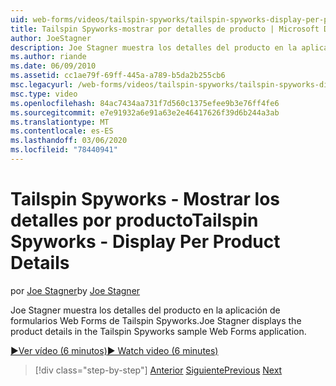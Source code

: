 ```yaml
---
uid: web-forms/videos/tailspin-spyworks/tailspin-spyworks-display-per-product-details
title: Tailspin Spyworks-mostrar por detalles de producto | Microsoft Docs
author: JoeStagner
description: Joe Stagner muestra los detalles del producto en la aplicación de formularios Web Forms de Tailspin Spyworks.
ms.author: riande
ms.date: 06/09/2010
ms.assetid: cc1ae79f-69ff-445a-a789-b5da2b255cb6
msc.legacyurl: /web-forms/videos/tailspin-spyworks/tailspin-spyworks-display-per-product-details
msc.type: video
ms.openlocfilehash: 84ac7434aa731f7d560c1375efee9b3e76ff4fe6
ms.sourcegitcommit: e7e91932a6e91a63e2e46417626f39d6b244a3ab
ms.translationtype: MT
ms.contentlocale: es-ES
ms.lasthandoff: 03/06/2020
ms.locfileid: "78440941"
---
```

# <a name="tailspin-spyworks---display-per-product-details"></a><span data-ttu-id="26ca8-103">Tailspin Spyworks - Mostrar los detalles por producto</span><span class="sxs-lookup"><span data-stu-id="26ca8-103">Tailspin Spyworks - Display Per Product Details</span></span>

<span data-ttu-id="26ca8-104">por [Joe Stagner](https://github.com/JoeStagner)</span><span class="sxs-lookup"><span data-stu-id="26ca8-104">by [Joe Stagner](https://github.com/JoeStagner)</span></span>

<span data-ttu-id="26ca8-105">Joe Stagner muestra los detalles del producto en la aplicación de formularios Web Forms de Tailspin Spyworks.</span><span class="sxs-lookup"><span data-stu-id="26ca8-105">Joe Stagner displays the product details in the Tailspin Spyworks sample Web Forms application.</span></span>

[<span data-ttu-id="26ca8-106">&#9654;Ver vídeo (6 minutos)</span><span class="sxs-lookup"><span data-stu-id="26ca8-106">&#9654; Watch video (6 minutes)</span></span>](https://channel9.msdn.com/Blogs/ASP-NET-Site-Videos/tailspin-spyworks-display-per-product-details)

> [!div class="step-by-step"]
> <span data-ttu-id="26ca8-107">[Anterior](tailspin-spyworks-display-the-product-list.md)
> [Siguiente](tailspin-spyworks-adding-items-to-the-shopping-cart.md)</span><span class="sxs-lookup"><span data-stu-id="26ca8-107">[Previous](tailspin-spyworks-display-the-product-list.md)
[Next](tailspin-spyworks-adding-items-to-the-shopping-cart.md)</span></span>
